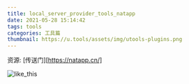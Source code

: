 ```yaml
---
title: local_server_provider_tools_natapp
date: 2021-05-28 15:14:42
tags: tools
categories: 工具篇
thumbnail: https://u.tools/assets/img/utools-plugins.png
---
```


资源:
[传送门][https://natapp.cn/]

![like_this](https://cdn.natapp.cn/assets/home/images/52348858ace00.jpg?version=20190730)
